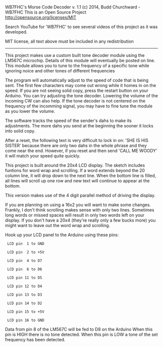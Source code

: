    WB7FHC's Morse Code Decoder v. 1.1
   (c) 2014, Budd Churchward - WB7FHC
   This is an Open Source Project
   http://opensource.org/licenses/MIT
   
   Search YouTube for 'WB7FHC' to see several videos of this project
   as it was developed.
   
   MIT license, all text above must be included in any redistribution
   **********************************************************************
   
   This project makes use a custom built tone decoder module using
   the LM567C microchip. Details of this module will eventually be posted
   on line. This module allows you to tune to the frequency of a specific
   tone while ignoring noice and other tones of different frequencies
   
   The program will automatically adjust to the speed of code that
   is being sent. The first few characters may come out wrong while it
   homes in on the speed. If you are not seeing solid copy, press the
   restart button on your Arduino. You can try adjusting the tone decoder.
   Lowering the volume of the incoming CW can also help. If the tone decoder
   is not centered on the frequency of the incomming signal, you may have
   to fine tune the module as you lower the volume.
   
   The software tracks the speed of the sender's dahs to make
   its adjustments. The more dahs you send at the beginning
   the sooner it locks into solid copy.
   
   After a reset, the following text is very difficult to lock in on:
   'SHE IS HIS SISTER' because there are only two dahs in the whole
   phrase and they come near the end. However, if you reset and then
   send 'CALL ME WOODY' it will match your speed quite quickly.
   
   This project is built around the 20x4 LCD display. The sketch includes
   funtions for word wrap and scrolling. If a word extends beyond the 20
   column line, it will drop down to the next line. When the bottom line
   is filled, all lines will scroll up one row and new text will continue
   to appear at the bottom.
   
   This version makes use of the 4 digit parallel method of driving the
   display.
   
   If you are planning on using a 16x2 you will want to make some changes.
   Frankly, I don't think scrolling makes sense with only two lines.
   Sometimes long words or missed spaces will result in only two words
   left on your display. If you don't have a 20x4 (they're really only a
   few bucks more) you might want to leave out the word wrap and scrolling.
   
   Hook up your LCD panel to the Arduino using these pins:

     LCD pin  1 to GND

     LCD pin  2 to +5V

     LCD pin  4 to D7

     LCD pin  6 to D6

     LCD pin 11 to D5

     LCD pin 12 to D4

     LCD pin 13 to D3

     LCD pin 14 to D2

     LCD pin 15 to +5V

     LCD pin 16 to GND
     
  Data from pin 8 of the LM567C will be fed to D8 on the Arduino
  When this pin is HIGH there is no tone detected.
  When this pin is LOW a tone of the set frequency has been detected.
